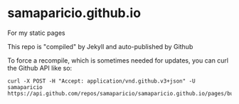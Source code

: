 # samaparicio.github.io
For my static pages

This repo is "compiled" by Jekyll and auto-published by Github

To force a recompile, which is sometimes needed for updates, you can curl the Github API like so:

```
curl -X POST -H "Accept: application/vnd.github.v3+json" -U samaparicio https://api.github.com/repos/samaparicio/samaparicio.github.io/pages/builds
```
